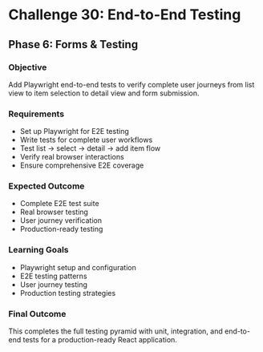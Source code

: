 # Challenge 30: End-to-End Testing

## Phase 6: Forms & Testing

### Objective
Add Playwright end-to-end tests to verify complete user journeys from list view to item selection to detail view and form submission.

### Requirements
- Set up Playwright for E2E testing
- Write tests for complete user workflows
- Test list → select → detail → add item flow
- Verify real browser interactions
- Ensure comprehensive E2E coverage

### Expected Outcome
- Complete E2E test suite
- Real browser testing
- User journey verification
- Production-ready testing

### Learning Goals
- Playwright setup and configuration
- E2E testing patterns
- User journey testing
- Production testing strategies

### Final Outcome
This completes the full testing pyramid with unit, integration, and end-to-end tests for a production-ready React application.
